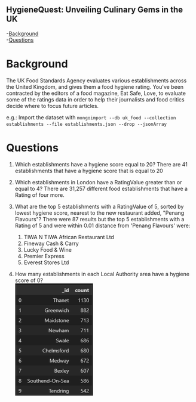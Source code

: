 ## HygieneQuest: Unveiling Culinary Gems in the UK

 -[Background](#Background)<br>
 -[Questions](#questions)

# Background
The UK Food Standards Agency evaluates various establishments across the United Kingdom, and gives them a food hygiene rating. You've been contracted by the editors of a food magazine, Eat Safe, Love, to evaluate some of the ratings data in order to help their journalists and food critics decide where to focus future articles.

e.g.: Import the dataset with `mongoimport --db uk_food --collection establishments --file establishments.json --drop --jsonArray`

# Questions
1) Which establishments have a hygiene score equal to 20?
There are 41 establishments that have a hygiene score that is equal to 20

2) Which establishments in London have a RatingValue greater than or equal to 4?
There are 31,257 different food establishments that have a Rating of four more.

3) What are the top 5 establishments with a RatingValue of 5, sorted by lowest hygiene score, nearest to the new restaurant added, "Penang Flavours"?
There were 87 results but the top 5 establishments with a Rating of 5 and were within 0.01 distance from 'Penang Flavours' were:
    1) TIWA N TIWA African Restaurant Ltd
    2) Fineway Cash & Carry
    3) Lucky Food & Wine
    4) Premier Express
    5) Everest Stores Ltd

4) How many establishments in each Local Authority area have a hygiene score of 0?<br>
![hygiene_of_zero](/Resources/images/LocalAuthority_hygiene_zero.png)

